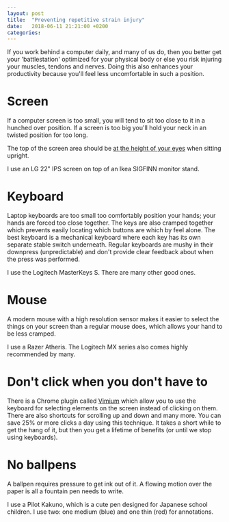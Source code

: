 ```yaml
---
layout: post
title:  "Preventing repetitive strain injury"
date:   2018-06-11 21:21:00 +0200
categories:
---
```

If you work behind a computer daily, and many of us do, then you better get your 'battlestation' optimized for your physical body or else you risk injuring your muscles, tendons and nerves. Doing this also enhances your productivity because you'll feel less uncomfortable in such a position.

# Screen

If a computer screen is too small, you will tend to sit too close to it in a hunched over position. If a screen is too big you'll hold your neck in an twisted position for too long.

The top of the screen area should be [at the height of your eyes][wiki-ergonomics-pic] when sitting upright.

I use an LG 22" IPS screen on top of an Ikea SIGFINN monitor stand.

# Keyboard

Laptop keyboards are too small too comfortably position your hands; your hands are forced too close together. The keys are also cramped together which prevents easily locating which buttons are which by feel alone. The best keyboard is a mechanical keyboard where each key has its own separate stable switch underneath. Regular keyboards are mushy in their downpress (unpredictable) and don't provide clear feedback about when the press was performed.

I use the Logitech MasterKeys S. There are many other good ones.

# Mouse

A modern mouse with a high resolution sensor makes it easier to select the things on your screen than a regular mouse does, which allows your hand to be less cramped.

I use a Razer Atheris. The Logitech MX series also comes highly recommended by many.

# Don't click when you don't have to

There is a Chrome plugin called [Vimium][vimium] which allow you to use the keyboard for selecting elements on the screen instead of clicking on them. There are also shortcuts for scrolling up and down and many more. You can save 25% or more clicks a day using this technique. It takes a short while to get the hang of it, but then you get a lifetime of benefits (or until we stop using keyboards).

# No ballpens

A ballpen requires pressure to get ink out of it. A flowing motion over the paper is all a fountain pen needs to write.

I use a Pilot Kakuno, which is a cute pen designed for Japanese school children. I use two: one medium (blue) and one thin (red) for annotations.

[wiki-ergonomics-pic]:  https://en.wikipedia.org/wiki/Human_factors_and_ergonomics#/media/File:Computer_Workstation_Variables_cleanup.png
[vimium]:               https://vimium.github.io/
